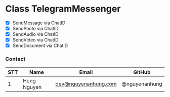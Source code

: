 # Class TelegramMessenger

- [x] SendMessage via ChatID
- [x] SendPhoto via ChatID
- [x] SendAudio via ChatID
- [x] SendVideo via ChatID
- [x] SendDocument via ChatID

### Contact

| STT | Name        | Email                | GitHub        |
|-----|-------------|----------------------|---------------|
| 1   | Hung Nguyen | dev@nguyenanhung.com | @nguyenanhung |
